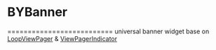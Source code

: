 # BYBanner
==========================
universal banner widget
base on [LoopViewPager](https://github.com/imbryk/LoopingViewPager) & [ViewPagerIndicator](https://github.com/JakeWharton/ViewPagerIndicator)

